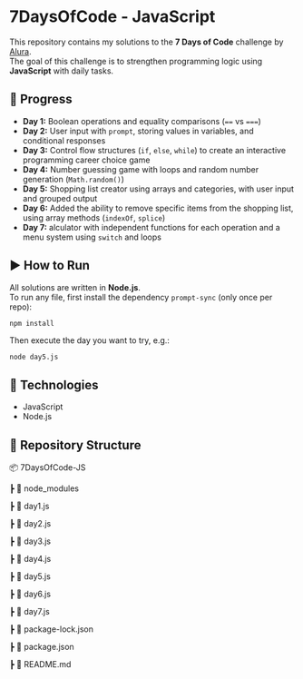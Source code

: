 # 7DaysOfCode - JavaScript

This repository contains my solutions to the **7 Days of Code** challenge by [Alura](https://7daysofcode.io/).  
The goal of this challenge is to strengthen programming logic using **JavaScript** with daily tasks.  

## 📅 Progress

- **Day 1:** Boolean operations and equality comparisons (`==` vs `===`)
- **Day 2:** User input with `prompt`, storing values in variables, and conditional responses
- **Day 3:** Control flow structures (`if`, `else`, `while`) to create an interactive programming career choice game
- **Day 4:** Number guessing game with loops and random number generation (`Math.random()`)
- **Day 5:** Shopping list creator using arrays and categories, with user input and grouped output
- **Day 6:** Added the ability to remove specific items from the shopping list, using array methods (`indexOf`, `splice`)
- **Day 7:** alculator with independent functions for each operation and a menu system using `switch` and loops

## ▶️ How to Run

All solutions are written in **Node.js**.  
To run any file, first install the dependency `prompt-sync` (only once per repo):

```bash
npm install
```

Then execute the day you want to try, e.g.:

```
node day5.js
```

## 🚀 Technologies
- JavaScript
- Node.js

## 📂 Repository Structure

📦 7DaysOfCode-JS

┣ 📁 node_modules

┣ 📜 day1.js

┣ 📜 day2.js

┣ 📜 day3.js

┣ 📜 day4.js

┣ 📜 day5.js

┣ 📜 day6.js

┣ 📜 day7.js

┣ 📜 package-lock.json

┣ 📜 package.json

┣ 📜 README.md